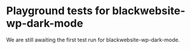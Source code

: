 # Playground tests for blackwebsite-wp-dark-mode
We are still awaiting the first test run for blackwebsite-wp-dark-mode.

